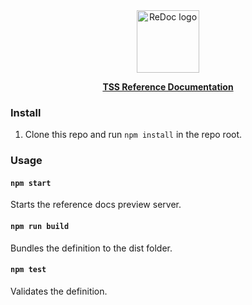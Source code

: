 <div align="center">
  <img alt="ReDoc logo" src="https://raw.githubusercontent.com/tyvdh/stellar-tss/master/assets/tss-logo-full.png" width="100px" />

  <!--- TODO: Make this go to tss.stellar.com/docs --->
  [**TSS Reference Documentation**](https://tss.stellar.com)

</div>

### Install

1. Clone this repo and run `npm install` in the repo root.

### Usage

#### `npm start`
Starts the reference docs preview server.

#### `npm run build`
Bundles the definition to the dist folder.

#### `npm test`
Validates the definition.
